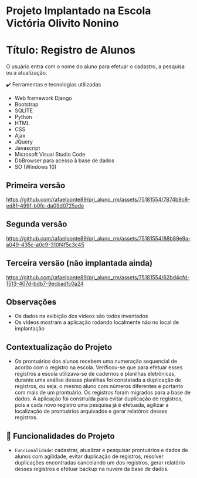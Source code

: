 # Projeto Implantado na Escola Victória Olivito Nonino
# Título: Registro de Alunos

O usuário entra com o nome do aluno para efetuar o cadastro, a pesquisa ou a atualização.

:heavy_check_mark: Ferramentas e tecnologias utilizadas

* Web framework Django   
* Bootstrap
* SQLITE
* Python
* HTML
* CSS
* Ajax
* JQuery
* Javascript
* Microsoft Visual Studio Code
* DbBrowser para acesso à base de dados 
* SO (Windows 10)

## Primeira versão
https://github.com/rafaelponte89/prj_aluno_rm/assets/75181554/7874b9c8-ed81-499f-b0fc-da09d0725ade

## Segunda versão
https://github.com/rafaelponte89/prj_aluno_rm/assets/75181554/88b89e9a-a049-435c-a0c9-310f4f5c3c45

## Terceira versão (não implantada ainda)
https://github.com/rafaelponte89/prj_aluno_rm/assets/75181554/62bd4cfd-1513-407d-bdb7-9ecbadfc0a24

## Observações
* Os dados na exibição dos vídeos são todos inventados
* Os vídeos mostram a aplicação rodando localmente não no local de implantação
  
## Contextualização do Projeto

* Os prontuários dos alunos recebem uma numeração sequencial de acordo com o registro na escola. Verificou-se que para efetuar esses registros a escola utilizava-se de cadernos e planilhas eletrônicas, durante uma análise dessas planilhas foi constatada a duplicação de registros, ou seja, o mesmo aluno com números diferentes e portanto com mais de um prontuário. Os registros foram migrados para a base de dados. A aplicação foi construída para evitar duplicação de registros, pois a cada novo registro uma pesquisa já é efetuada, agilizar a localização de prontuários arquivados e gerar relatóros desses registros.

## :hammer: Funcionalidades do Projeto

- `Funcionalidade`: cadastrar, atualizar e pesquisar prontuários e dados de alunos com agilidade, evitar duplicação de registros, resolver duplicações encontradas cancelando um dos registros, gerar relatório desses registros e efetuar backup na nuvem da base de dados.
  
